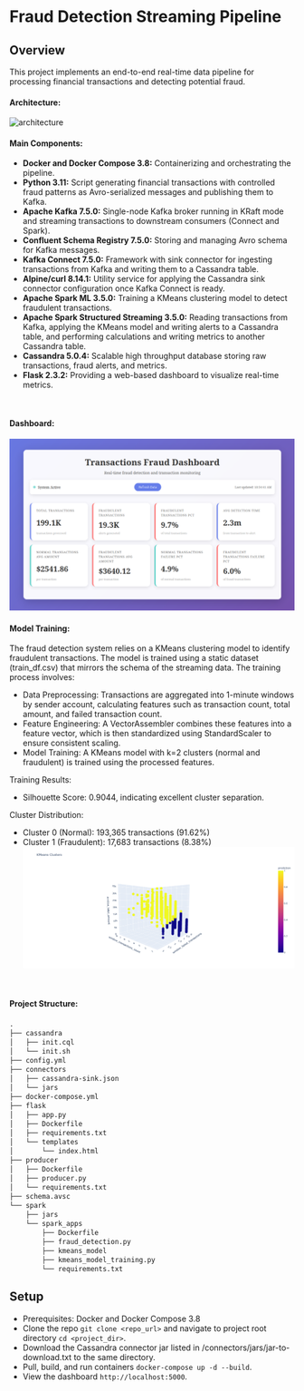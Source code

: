 # Fraud Detection Streaming Pipeline

## Overview
This project implements an end-to-end real-time data pipeline for processing financial transactions and detecting potential fraud.
<br>

#### Architecture:
![architecture](architecture.png)
<br>

#### Main Components:
- **Docker and Docker Compose 3.8:** Containerizing and orchestrating the pipeline.
- **Python 3.11:** Script generating financial transactions with controlled fraud patterns as Avro-serialized messages and publishing them to Kafka.
- **Apache Kafka 7.5.0:** Single-node Kafka broker running in KRaft mode and streaming transactions to downstream consumers (Connect and Spark).
- **Confluent Schema Registry 7.5.0:** Storing and managing Avro schema for Kafka messages.
- **Kafka Connect 7.5.0:** Framework with sink connector for ingesting transactions from Kafka and writing them to a Cassandra table.
- **Alpine/curl 8.14.1:** Utility service for applying the Cassandra sink connector configuration once Kafka Connect is ready.
- **Apache Spark ML 3.5.0:** Training a KMeans clustering model to detect fraudulent transactions.
- **Apache Spark Structured Streaming 3.5.0:** Reading transactions from Kafka, applying the KMeans model and writing alerts to a Cassandra table, and performing calculations and writing metrics to another Cassandra table.
- **Cassandra 5.0.4:** Scalable high throughput database storing raw transactions, fraud alerts, and metrics.
- **Flask 2.3.2:** Providing a web-based dashboard to visualize real-time metrics.
<br>

#### Dashboard:
![dashboard](dashboard.png)
<br>

#### Model Training:
The fraud detection system relies on a KMeans clustering model to identify fraudulent transactions. The model is trained using a static dataset (train_df.csv) that mirrors the schema of the streaming data.
The training process involves:
- Data Preprocessing: Transactions are aggregated into 1-minute windows by sender account, calculating features such as transaction count, total amount, and failed transaction count.
- Feature Engineering: A VectorAssembler combines these features into a feature vector, which is then standardized using StandardScaler to ensure consistent scaling.
- Model Training: A KMeans model with k=2 clusters (normal and fraudulent) is trained using the processed features.

Training Results:
- Silhouette Score: 0.9044, indicating excellent cluster separation.

Cluster Distribution:
- Cluster 0 (Normal): 193,365 transactions (91.62%)
- Cluster 1 (Fraudulent): 17,683 transactions (8.38%)
![clusters](clusters.png)
<br>

#### Project Structure:
```
.
├── cassandra
│   ├── init.cql
│   └── init.sh
├── config.yml
├── connectors
│   ├── cassandra-sink.json
│   └── jars
├── docker-compose.yml
├── flask
│   ├── app.py
│   ├── Dockerfile
│   ├── requirements.txt
│   └── templates
│       └── index.html
├── producer
│   ├── Dockerfile
│   ├── producer.py
│   └── requirements.txt
├── schema.avsc
└── spark
    ├── jars
    └── spark_apps
        ├── Dockerfile
        ├── fraud_detection.py
        ├── kmeans_model
        ├── kmeans_model_training.py
        └── requirements.txt
```

## Setup
- Prerequisites: Docker and Docker Compose 3.8
- Clone the repo ```git clone <repo_url>``` and navigate to project root directory ```cd <project_dir>```.
- Download the Cassandra connector jar listed in /connectors/jars/jar-to-download.txt to the same directory.
- Pull, build, and run containers ```docker-compose up -d --build```.
- View the dashboard ```http://localhost:5000```.
